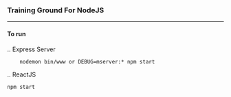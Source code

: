 ### Training Ground For NodeJS
---
#### To run

.. Express Server

```
    nodemon bin/www or DEBUG=mserver:* npm start
```

.. ReactJS 

```
npm start
```